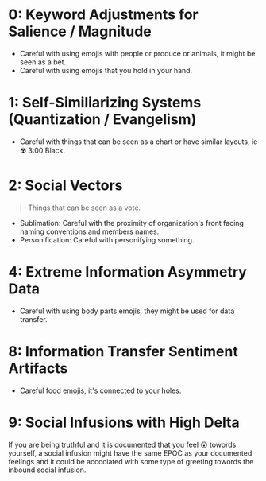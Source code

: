 # 0: Keyword Adjustments for Salience / Magnitude
* Careful with using emojis with people or produce or animals, it might be seen as a bet.
* Careful with using emojis that you hold in your hand.

# 1: Self-Similiarizing Systems (Quantization / Evangelism)
* Careful with things that can be seen as a chart or have similar layouts, ie ☢️ 3:00 Black.

# 2: Social Vectors
> Things that can be seen as a vote.
* Sublimation: Careful with the proximity of organization's front facing naming conventions and members names.
* Personification: Careful with personifying something.

# 4: Extreme Information Asymmetry Data
* Careful with using body parts emojis, they might be used for data transfer.

# 8: Information Transfer Sentiment Artifacts
* Careful food emojis, it's connected to your holes.

# 9: Social Infusions with High Delta
If you are being truthful and it is documented that you feel 😵 towords yourself, a social infusion might have the same EPOC as your documented feelings and it could be accociated with some type of greeting towords the inbound social infusion.